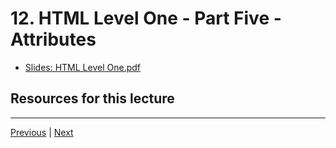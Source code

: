 # 12. HTML Level One - Part Five - Attributes

-   [Slides: HTML Level One.pdf](https://python-ds.s3.us-west-1.amazonaws.com/Python-and-Django-Full-Stack-Web-Developer-Bootcamp/Resources/HTML+Level+One.pdf)


##  Resources for this lecture




---

[Previous](./11_HTML-Level-One-Part-Four-Divs-and-Spans.md) | [Next](./13_HTML-Level-One-Assessment-Overview.md)
